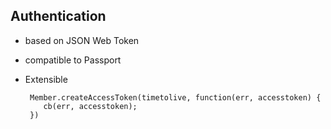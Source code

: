 ##  Authentication

- based on JSON Web Token
- compatible to Passport
- Extensible

       Member.createAccessToken(timetolive, function(err, accesstoken) {
          cb(err, accesstoken);
       })